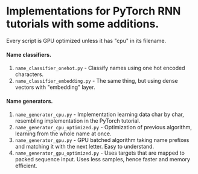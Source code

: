 # Implementations for PyTorch RNN tutorials with some additions.


Every script is GPU optimized unless it has "cpu" in its filename.


#### Name classifiers.
1. `name_classifier_onehot.py` - Classify names using one hot encoded characters.
2. `name_classifier_embedding.py` - The same thing, but using dense vectors with "embedding" layer.

#### Name generators.
1. `name_generator_cpu.py` - Implementation learning data char by char, resembling implementation in the PyTorch tutorial.
2. `name_generator_cpu_optimized.py` - Optimization of previous algorithm, learning from the whole name at once.
3. `name_generator_gpu.py` - GPU batched algorithm taking name prefixes and matching it with the next letter. Easy to understand.
4. `name_generator_gpu_optimized.py` - Uses targets that are mapped to packed sequence input. Uses less samples, hence faster and memory efficient.
